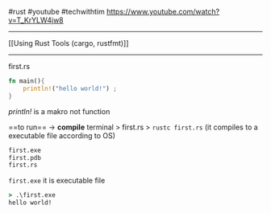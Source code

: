 #rust #youtube #techwithtim
https://www.youtube.com/watch?v=T_KrYLW4jw8

------------------------
[[Using Rust Tools (cargo, rustfmt)]]




----------
first.rs
```rust
fn main(){
	println!("hello world!") ;
}

```
*println!* is a makro not function


==to run== -> **compile**
terminal > first.rs > `rustc first.rs` (it compiles to a executable file according to OS)
```cmd
first.exe
first.pdb
first.rs
```

`first.exe` it is executable file
```cmd
> .\first.exe
hello world!
```



